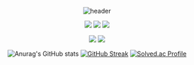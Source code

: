 <div align=center>
  
  ![header](https://capsule-render.vercel.app/api?type=Cylinder&color=000000&section=header&text=Hi👋%20my%20name%20is%20Ahn%20sejoon😄&fontColor=ffffff&fontSize=50&animation=twinkling)
  
  <a href="https://github.com/SeJoon1117"><img src="https://img.shields.io/badge/Git%20Hub-181717?style=flat-square&logo=Github&logoColor=white&link=https://github.com/SeJoon1117"/></a>
  <a href="https://www.facebook.com/profile.php?id=100016140610068"><img src="https://img.shields.io/badge/Facebook-1877F2?style=flat-square&logo=Instagram&logoColor=white&link=https://www.facebook.com/profile.php?id=100016140610068"/></a>
  <a href="https://www.instagram.com/3jjuni_00/"><img src="https://img.shields.io/badge/Instagram-E4405F?style=flat-square&logo=Instagram&logoColor=white&link=https://www.instagram.com/3jjuni_00/"/></a>
  
  <a href="mailto:asj001117@naver.com"><img src="https://img.shields.io/badge/Naver-03C75A?style=flat-square&logo=Naver&logoColor=white&link=asj001117@naver.com"/></a>
  <a href="mailto:asj87451107@gmail.com"><img src="https://img.shields.io/badge/Gmail-d14836?style=flat-square&logo=Gmail&logoColor=white&link=asj87451107@gmail.com"/></a>
 
  ![Anurag's GitHub stats](https://github-readme-stats.vercel.app/api?username=SeJoon1117&theme=dark&show_icons=true)
  [![GitHub Streak](https://streak-stats.demolab.com/?user=SeJoon1117&theme=highcontrast)](https://git.io/streak-stats)
  [![Solved.ac Profile](http://mazassumnida.wtf/api/v2/generate_badge?boj=asj001117)](https://solved.ac/asj001117/)
  
</div>

<!--
**SeJoon1117/SeJoon1117** is a ✨ _special_ ✨ repository because its `README.md` (this file) appears on your GitHub profile.

Here are some ideas to get you started:
- 🔭 I’m currently working on ...
- 🌱 I’m currently learning ...
- 👯 I’m looking to collaborate on ...
- 🤔 I’m looking for help with ...
- 💬 Ask me about ...
- 📫 How to reach me: ...
- 😄 Pronouns: ...
- ⚡ Fun fact: ...
-->
